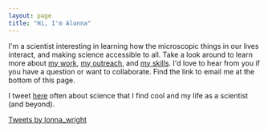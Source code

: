 ```yaml
---
layout: page
title: "Hi, I'm Alonna"
---
```


I'm a scientist interesting in learning how the microscopic things in our lives interact, and making science accessible to all. Take a look around to learn more about [my work](https://alonnawright.github.io/researchprojects/), [my outreach](https://alonnawright.github.io/outreach/), and [my skills](). I'd love to hear from you if you have a question or want to collaborate. Find the link to email me at the bottom of this page. 


I tweet [here](https://twitter.com/lonna_wright) often about science that I find cool and my life as a scientist (and beyond).


<a class="twitter-timeline" data-height="1000" href="https://twitter.com/lonna_wright?ref_src=twsrc%5Etfw">Tweets by lonna_wright</a> <script async src="https://platform.twitter.com/widgets.js" charset="utf-8"></script>
